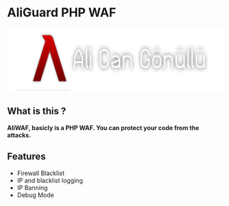 <h1>AliGuard PHP WAF</h1>
<img src="pic/logo.png" width="650" height="150" />
<h2>What is this ?</h2>
<b>AliWAF, basicly is a PHP WAF. You can protect your code from the attacks.</b><br>
<h2>Features</h2>
<ul>
  <li> Firewall Blacklist </li>
  <li> IP and blacklist logging </li>
  <li> IP Banning </li>
  <li> Debug Mode </li>
</ul>
